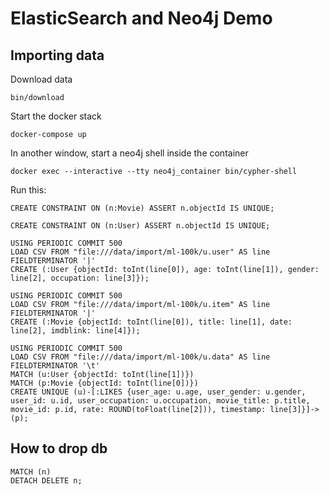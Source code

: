 # ElasticSearch and Neo4j Demo

## Importing data

Download data
```
bin/download
```

Start the docker stack
```
docker-compose up
```

In another window, start a neo4j shell inside the container
```
docker exec --interactive --tty neo4j_container bin/cypher-shell
```

Run this:
```
CREATE CONSTRAINT ON (n:Movie) ASSERT n.objectId IS UNIQUE;

CREATE CONSTRAINT ON (n:User) ASSERT n.objectId IS UNIQUE;

USING PERIODIC COMMIT 500
LOAD CSV FROM "file:///data/import/ml-100k/u.user" AS line FIELDTERMINATOR '|'
CREATE (:User {objectId: toInt(line[0]), age: toInt(line[1]), gender: line[2], occupation: line[3]});

USING PERIODIC COMMIT 500
LOAD CSV FROM "file:///data/import/ml-100k/u.item" AS line FIELDTERMINATOR '|'
CREATE (:Movie {objectId: toInt(line[0]), title: line[1], date: line[2], imdblink: line[4]});

USING PERIODIC COMMIT 500
LOAD CSV FROM "file:///data/import/ml-100k/u.data" AS line FIELDTERMINATOR '\t'
MATCH (u:User {objectId: toInt(line[1])})
MATCH (p:Movie {objectId: toInt(line[0])})
CREATE UNIQUE (u)-[:LIKES {user_age: u.age, user_gender: u.gender, user_id: u.id, user_occupation: u.occupation, movie_title: p.title, movie_id: p.id, rate: ROUND(toFloat(line[2])), timestamp: line[3]}]->(p);
```


## How to drop db

```
MATCH (n)
DETACH DELETE n;
```

